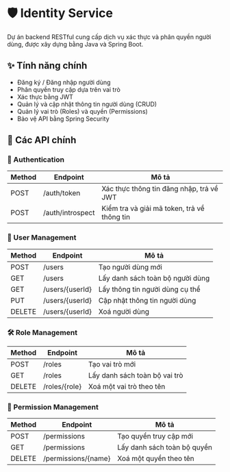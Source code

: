 # 🛡️ Identity Service

Dự án backend RESTful cung cấp dịch vụ xác thực và phân quyền người dùng, được xây dựng bằng Java và Spring Boot.

## ✨ Tính năng chính

* Đăng ký / Đăng nhập người dùng
* Phân quyền truy cập dựa trên vai trò
* Xác thực bằng JWT
* Quản lý và cập nhật thông tin người dùng (CRUD)
* Quản lý vai trò (Roles) và quyền (Permissions)
* Bảo vệ API bằng Spring Security

## 🔗 Các API chính

### 🔐 Authentication

| Method | Endpoint         | Mô tả                                       |
| ------ | ---------------- | ------------------------------------------- |
| POST   | /auth/token      | Xác thực thông tin đăng nhập, trả về JWT    |
| POST   | /auth/introspect | Kiểm tra và giải mã token, trả về thông tin |

### 👤 User Management

| Method | Endpoint        | Mô tả                            |
| ------ | --------------- | -------------------------------- |
| POST   | /users          | Tạo người dùng mới               |
| GET    | /users          | Lấy danh sách toàn bộ người dùng |
| GET    | /users/{userId} | Lấy thông tin người dùng cụ thể  |
| PUT    | /users/{userId} | Cập nhật thông tin người dùng    |
| DELETE | /users/{userId} | Xoá người dùng                   |

### 🛠️ Role Management

| Method | Endpoint      | Mô tả                         |
| ------ | ------------- | ----------------------------- |
| POST   | /roles        | Tạo vai trò mới               |
| GET    | /roles        | Lấy danh sách toàn bộ vai trò |
| DELETE | /roles/{role} | Xoá một vai trò theo tên      |

### 🧾 Permission Management

| Method | Endpoint            | Mô tả                       |
| ------ | ------------------- | --------------------------- |
| POST   | /permissions        | Tạo quyền truy cập mới      |
| GET    | /permissions        | Lấy danh sách toàn bộ quyền |
| DELETE | /permissions/{name} | Xoá một quyền theo tên      |
